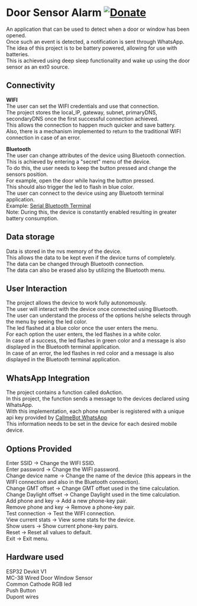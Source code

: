 # Door Sensor Alarm [![Donate](https://img.shields.io/badge/Donate-PayPal-green.svg)](https://www.paypal.com/donate/?hosted_button_id=AGD8AB4FB6YDU)  
An application that can be used to detect when a door or window has been opened.  
Once such an event is detected, a notification is sent through WhatsApp.  
The idea of this project is to be battery powered, allowing for use with batteries.  
This is achieved using deep sleep functionality and wake up using the door sensor as an ext0 source.  

## Connectivity
**WIFI**  
The user can set the WIFI credentials and use that connection.  
The project stores the local_IP, gateway, subnet, primaryDNS, secondaryDNS once the first successful connection achieved.  
This allows the connection to happen much quicker and save battery.  
Also, there is a mechanism implemented to return to the traditional WIFI connection in case of an error.  

**Bluetooth**  
The user can change attributes of the device using Bluetooth connection.  
This is achieved by entering a "secret" menu of the device.  
To do this, the user needs to keep the button pressed and change the sensors position.  
For example, open the door while having the button pressed.  
This should also trigger the led to flash in blue color.  
The user can connect to the device using any Bluetooth terminal application.  
Example: [Serial Bluetooth Terminal](https://play.google.com/store/apps/details?id=de.kai_morich.serial_bluetooth_terminal&hl=en)  
Note: During this, the device is constantly enabled resulting in greater battery consumption.  

## Data storage
Data is stored in the nvs memory of the device.  
This allows the data to be kept even if the device turns of completely.  
The data can be changed through Bluetooth connection.  
The data can also be erased also by utilizing the Bluetooth menu.  

## User Interaction
The project allows the device to work fully autonomously.  
The user will interact with the device once connected using Bluetooth.  
The user can understand the process of the options he/she selects through the menu by seeing the led color.  
The led flashed at a blue color once the user enters the menu.  
For each option the user enters, the led flashes in a white color.  
In case of a success, the led flashes in green color and a message is also displayed in the Bluetooth terminal application.  
In case of an error, the led flashes in red color and a message is also displayed in the Bluetooth terminal application.  

## WhatsApp Integration
The project contains a function called doAction.  
In this project, the function sends a message to the devices declared using WhatsApp.  
With this implementation, each phone number is registered with a unique api key provided by [CallmeBot WhatsApp](https://www.callmebot.com/blog/free-api-whatsapp-messages/)  
This information needs to be set in the device for each desired mobile device.  

## Options Provided
Enter SSID &rarr; Change the WIFI SSID.  
Enter password &rarr; Change the WIFI password.  
Change device name &rarr; Change the name of the device (this appears in the WIFI connection and also in the Bluetooth connection).  
Change GMT offset &rarr; Change GMT offset used in the time calculation.  
Change Daylight offset &rarr; Change Daylight used in the time calculation.  
Add phone and key &rarr; Add a new phone-key pair.  
Remove phone and key &rarr; Remove a phone-key pair.  
Test connection &rarr; Test the WIFI connection.  
View current stats &rarr; View some stats for the device.  
Show users &rarr; Show current phone-key pairs.  
Reset &rarr; Reset all values to default.  
Exit &rarr; Exit menu.  


## Hardware used
ESP32 Devkit V1  
MC-38 Wired Door Window Sensor  
Common Cathode RGB led  
Push Button  
Dupont wires  
